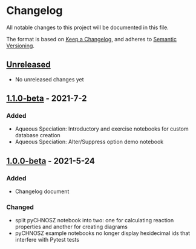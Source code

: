 # Changelog

All notable changes to this project will be documented in this file.

The format is based on [Keep a Changelog](https://keepachangelog.com/en/1.0.0/),
and adheres to [Semantic Versioning](https://semver.org/spec/v2.0.0.html).

## [Unreleased]

- No unreleased changes yet

## [1.1.0-beta] - 2021-7-2

### Added

- Aqueous Speciation: Introductory and exercise notebooks for custom database creation 
- Aqueous Speciation: Alter/Suppress option demo notebook

## [1.0.0-beta] - 2021-5-24

### Added

- Changelog document

### Changed

- split pyCHNOSZ notebook into two: one for calculating reaction properties and another for creating diagrams
- pyCHNOSZ example notebooks no longer display hexidecimal ids that interfere with Pytest tests

[Unreleased]: https://gitlab.com/worm1/worm-library/-/compare/v1.1.0-beta...master
[1.1.0-beta]: https://gitlab.com/worm1/worm-library/-/compare/v1.0.0-beta...v1.1.0-beta
[1.0.0-beta]: https://gitlab.com/worm1/worm-library/-/compare/v0.9.0...v1.0.0-beta
